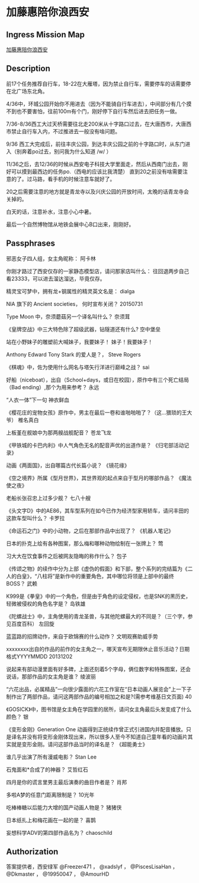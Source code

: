# 加藤惠陪你浪西安

##  Ingress Mission Map

[加藤惠陪你浪西安](https://ingressmm.com/?find=%E5%8A%A0%E8%97%A4%E6%83%A0%E9%99%AA%E4%BD%A0%E6%B5%AA%E8%A5%BF%E5%AE%89 "Ingress Mission Map")

##  Description

前17个任务推荐自行车，18-22在大雁塔，因为禁止自行车，需要停车的话需要停在北广场东北角。

4/36中，环城公园开始你不用进去（因为不能骑自行车进去），中间部分有几个摸不到也不要害怕，往前100m有个门，刚好停下自行车然后进去把任务一做。

7/36-8/36西工大过天桥需要往北走200米从十字路口过去，在大唐西市，大唐西市禁止自行车入内，不过推进去一般没有啥问题。

9/36 西工大完成后，前往丰庆公园，到达丰庆公园之前的十字路口时，从东门进入（别奔着po过去，别问我为什么知道 /w/ ）

11/36之后，去12/36的时候从西安电子科技大学里面走，然后从西南门出去，刚好可以摸到最西边的任务po.（西电的应该比我清楚）
直到20之前没有啥需要注意的了。过马路，看手机的时候注意车就好了。

20之后需要注意的地方就是青龙寺以及兴庆公园的开放时间，太晚的话青龙寺会关掉的。

白天的话，注意补水，注意小心中暑。

最后一个自然博物馆从地铁会展中心B口出来，刚刚好。

##  Passphrases

邪恶女子四人组，女主角昵称：
阿卡林

你刚才路过了西安仅存的一家静态模型店，请问那家店叫什么：
往回退两步自己看23333，可以进去溜达溜达，毕竟仅存。

精灵宝可梦中，拥有龙+钢属性的精灵英文名是：
dialga

NIA 旗下的 Ancient societies， 何时宣布关闭？
20150731

Type Moon 中，奈须蘑菇另一个译名叫什么？
奈须茸 

《皇牌空战》中三大特色除了超级武器，钻隧道还有什么?
空中堡垒

站在小野妹子的雕塑前大喊妹子，我要妹子！
妹子！我要妹子！

Anthony Edward Tony Stark 的爱人是？，
Steve Rogers

《棋魂》中，佐为使用什么网名与塔矢行洋进行巅峰之战？
sai

好船（niceboat），出自（School+days，或日在校园），原作中有三个死亡结局（Bad ending）,那个为用来参考？
永远

“人衣一体”下一句
神衣鲜血

《樱花庄的宠物女孩》原作中，男主在最后一卷和谁啪啪啪了？（这...猥琐的王大爷）
椎名真白

上板堇在舰娘中为那两艘战舰配音？
苍龙飞龙

《甲铁城的卡巴内利》中人气角色无名的配音声优的出道作是？
《归宅部活动记录》

动画《两面国》，出自哪篇古代长篇小说？
《镜花缘》

《空之境界》所属《型月世界》，其世界观的起点来自于型月的哪部作品？
《魔法使之夜》

老船长张召忠上过多少舰？
七八十艘

《头文字D》中的AE86，其车型系列在如今已作为经济型家用轿车，请问丰田的这款车型叫什么？
卡罗拉

《命运石之门》中的小动物，之后在那部作品中出现了？
《机器人笔记》

日本的扑克上绘有各种图案，那么梅和哪种动物绘制在一张牌上？
莺

习大大在饮食事件之后被网友隐晦的称作什么？
包子

《传颂之物》的续作中分为上部《虚伪的假面》和下部，整个系列的完结篇为《二人的白皇》，“八柱将”是新作中的重要角色，其中哪位将领是上部中的最终BOSS？
武赖

K999是《拳皇》中的一个角色，但是由于角色的设定侵权，也是SNK的黑历史，轻微被侵权的角色名字是？
岛铁雄

《陀螺战士》中，主角使用的青龙圣兽，与其他陀螺最大的不同是？（三个字，参见百度百科）
左回旋

蓝蓝路的招牌动作，来自于欧锦赛的什么动作？
文明观赛助威手势

xxxxxxxx出自的作品的前作的女主角之一，哪天宣布无期限休止音乐活动？日期格式YYYYMMDD
20131202

说起来有部动漫里面有好多碑，上面还刻着5个字母，俩位数字和特殊图案，还会说话，那部作品的女主角是谁？
绫波丽

“六花出品，必属精品”一向很少露面的六花工作室在“日本动画人展览会”上一下子制作出了两部作品，请问这两部作品的编号相加之和是?(需参考维基日文页面)
40

《GOSICK》中，图书馆是女主角在学园里的居所，请问女主角最后头发变成了什么颜色？
银

《变形金刚》Generation One 动画得到正统续作曾正式引进国内并配音播放。只是译名并没有将变形金刚体现出来，所以很多人至今不知道自己童年看的动画片其实就是变形金刚。请问这部作品当时的译名是？
《超能勇士》

谁几乎出演了所有漫威电影？ 
Stan Lee

石鬼面和*合成了的神器？
艾哲红石

四月是你的谎言里男主最后演奏的曲目作者是？
肖邦

多啦A梦的任意门距离限制是？
10光年

吃棒棒糖以后能力大增的国产动画人物是？
猪猪侠

日本纸扎上和梅花画在一起的是？
喜鹊

妄想科学ADV的第四部作品名为？
chaoschild

##  Authorization

答案提供者，西安绿军 @Freezer471 ， @xadslyf ， @PiscesLisaHan ， @Dkmaster ， @19950047 ， @AmourHD
